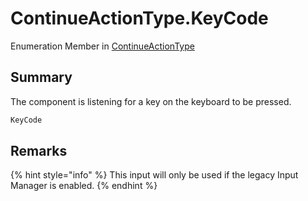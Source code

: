 # ContinueActionType.KeyCode

Enumeration Member in [ContinueActionType](/api/csharp/yarn.unity.dialogueadvanceinput.continueactiontype-1.md)

## Summary


The component is listening for a key on the keyboard to be
pressed.


```csharp
KeyCode
```

## Remarks

<p>
{% hint style="info" %}
This input will only be used if the legacy
Input Manager is enabled.
{% endhint %}
</p>

